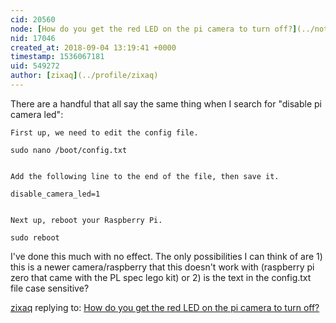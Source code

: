 ```yaml
---
cid: 20560
node: [How do you get the red LED on the pi camera to turn off?](../notes/zixaq/09-03-2018/how-do-you-get-the-red-led-on-the-pi-camera-to-turn-off)
nid: 17046
created_at: 2018-09-04 13:19:41 +0000
timestamp: 1536067181
uid: 549272
author: [zixaq](../profile/zixaq)
---
```


There are a handful that all say the same thing when I search for "disable pi camera led":

    First up, we need to edit the config file.

    sudo nano /boot/config.txt


    Add the following line to the end of the file, then save it.

    disable_camera_led=1


    Next up, reboot your Raspberry Pi.

    sudo reboot

I've done this much with no effect. The only possibilities I can think of are 1) this is a newer camera/raspberry that this doesn't work with (raspberry pi zero that came with the PL spec lego kit) or 2) is the text in the config.txt file case sensitive? 

[zixaq](../profile/zixaq) replying to: [How do you get the red LED on the pi camera to turn off?](../notes/zixaq/09-03-2018/how-do-you-get-the-red-led-on-the-pi-camera-to-turn-off)


